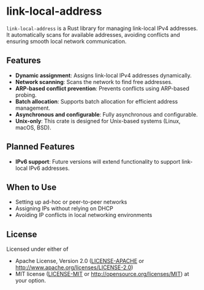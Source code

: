 # link-local-address

`link-local-address` is a Rust library for managing link-local IPv4 addresses. It automatically scans for available addresses, avoiding conflicts and ensuring smooth local network communication.

## Features
- **Dynamic assignment**: Assigns link-local IPv4 addresses dynamically.
- **Network scanning**: Scans the network to find free addresses.
- **ARP-based conflict prevention**: Prevents conflicts using ARP-based probing.
- **Batch allocation**: Supports batch allocation for efficient address management.
- **Asynchronous and configurable**: Fully asynchronous and configurable.
- **Unix-only**: This crate is designed for Unix-based systems (Linux, macOS, BSD).


## Planned Features
- **IPv6 support**: Future versions will extend functionality to support link-local IPv6 addresses.

## When to Use
- Setting up ad-hoc or peer-to-peer networks
- Assigning IPs without relying on DHCP
- Avoiding IP conflicts in local networking environments

## License

Licensed under either of

- Apache License, Version 2.0 ([LICENSE-APACHE](LICENSE-APACHE) or <http://www.apache.org/licenses/LICENSE-2.0>)
- MIT license ([LICENSE-MIT](LICENSE-MIT) or <http://opensource.org/licenses/MIT>)
  at your option.